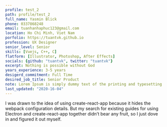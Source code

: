 ```yaml
---
profile: test_2
path: profile/test_2
full_name: Yasmin Blick
phone: 0337868248
email: tuanhanhaphuc123@gmail.com
location: Ho Chi Minh, Viet Nam
porfolio: https://tuantvk.github.io
profession: UX Designer
senior_level: Senior
skills: [Vuejs, C++, C]
flatform: [Illustrator, Photoshop, After Effects]
socials: {github: "tuantvk", twitter: "tuantvk"}
excerpt: Nothing is possible without God
years_experience: 3-5 years
desigerd_commitment: Full Time
desired_job_title: Senior Product
note: Lorem Ipsum is simply dummy text of the printing and typesetting industry.
last_updated: "2020-16-04"
---
```

I was drawn to the idea of using create-react-app because it hides the webpack configuration details. But my search for existing guides for using Electron and create-react-app together didn’t bear any fruit, so I just dove in and figured it out myself.